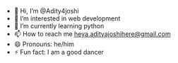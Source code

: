 - 👋 Hi, I’m @Adity4joshi
- 👀 I’m interested in web development
- 🌱 I’m currently learning python 
- 📫 How to reach me heya.adityajoshihere@gmail.com
- 😄 Pronouns: he/him
- ⚡ Fun fact: I am a good dancer

<!---
Adity4joshi/Adity4joshi is a ✨ special ✨ repository because its `README.md` (this file) appears on your GitHub profile.
You can click the Preview link to take a look at your changes.
--->
